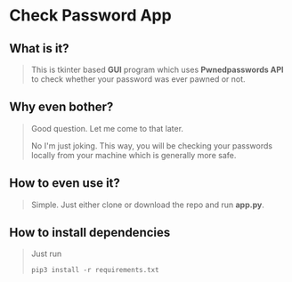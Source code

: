 # Check Password App


## What is it?

> This is tkinter based **GUI** program which uses **Pwnedpasswords API** to check whether your password was ever pawned or not.

## Why even bother?

> Good question. Let me come to that later.
>
> No I'm just joking. This way, you will be checking your passwords locally from your machine which is generally more safe.

## How to even use it?

>Simple. Just either clone or download the repo and run **app.py**.

## How to install dependencies

> Just run 
> 
> ```pip3 install -r requirements.txt```

